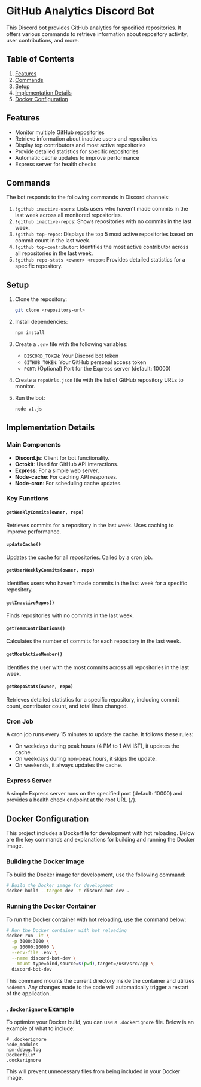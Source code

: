 # GitHub Analytics Discord Bot

This Discord bot provides GitHub analytics for specified repositories. It offers various commands to retrieve information about repository activity, user contributions, and more.

## Table of Contents
1. [Features](#features)
2. [Commands](#commands)
3. [Setup](#setup)
4. [Implementation Details](#implementation-details)
5. [Docker Configuration](#docker-configuration)

## Features
- Monitor multiple GitHub repositories
- Retrieve information about inactive users and repositories
- Display top contributors and most active repositories
- Provide detailed statistics for specific repositories
- Automatic cache updates to improve performance
- Express server for health checks

## Commands
The bot responds to the following commands in Discord channels:

1. `!github inactive-users`: Lists users who haven't made commits in the last week across all monitored repositories.
2. `!github inactive-repos`: Shows repositories with no commits in the last week.
3. `!github top-repos`: Displays the top 5 most active repositories based on commit count in the last week.
4. `!github top-contributor`: Identifies the most active contributor across all repositories in the last week.
5. `!github repo-stats <owner> <repo>`: Provides detailed statistics for a specific repository.

## Setup
1. Clone the repository:
   ```bash
   git clone <repository-url>
   ```
2. Install dependencies:
   ```bash
   npm install
   ```
3. Create a `.env` file with the following variables:
   - `DISCORD_TOKEN`: Your Discord bot token
   - `GITHUB_TOKEN`: Your GitHub personal access token
   - `PORT`: (Optional) Port for the Express server (default: 10000)

4. Create a `repoUrls.json` file with the list of GitHub repository URLs to monitor.
5. Run the bot:
   ```bash
   node v1.js
   ```

## Implementation Details

### Main Components
- **Discord.js**: Client for bot functionality.
- **Octokit**: Used for GitHub API interactions.
- **Express**: For a simple web server.
- **Node-cache**: For caching API responses.
- **Node-cron**: For scheduling cache updates.

### Key Functions

#### `getWeeklyCommits(owner, repo)`
Retrieves commits for a repository in the last week. Uses caching to improve performance.

#### `updateCache()`
Updates the cache for all repositories. Called by a cron job.

#### `getUserWeeklyCommits(owner, repo)`
Identifies users who haven't made commits in the last week for a specific repository.

#### `getInactiveRepos()`
Finds repositories with no commits in the last week.

#### `getTeamContributions()`
Calculates the number of commits for each repository in the last week.

#### `getMostActiveMember()`
Identifies the user with the most commits across all repositories in the last week.

#### `getRepoStats(owner, repo)`
Retrieves detailed statistics for a specific repository, including commit count, contributor count, and total lines changed.

### Cron Job
A cron job runs every 15 minutes to update the cache. It follows these rules:
- On weekdays during peak hours (4 PM to 1 AM IST), it updates the cache.
- On weekdays during non-peak hours, it skips the update.
- On weekends, it always updates the cache.

### Express Server
A simple Express server runs on the specified port (default: 10000) and provides a health check endpoint at the root URL (`/`).

## Docker Configuration

This project includes a Dockerfile for development with hot reloading. Below are the key commands and explanations for building and running the Docker image.

### Building the Docker Image

To build the Docker image for development, use the following command:
```bash
# Build the Docker image for development
docker build --target dev -t discord-bot-dev .
```

### Running the Docker Container

To run the Docker container with hot reloading, use the command below:

```bash
# Run the Docker container with hot reloading
docker run -it \
  -p 3000:3000 \
  -p 10000:10000 \
  --env-file .env \
  --name discord-bot-dev \
  --mount type=bind,source=$(pwd),target=/usr/src/app \
  discord-bot-dev
```

This command mounts the current directory inside the container and utilizes `nodemon`. Any changes made to the code will automatically trigger a restart of the application.

### `.dockerignore` Example

To optimize your Docker build, you can use a `.dockerignore` file. Below is an example of what to include:

```
# .dockerignore
node_modules
npm-debug.log
Dockerfile*
.dockerignore
```

This will prevent unnecessary files from being included in your Docker image.
```
